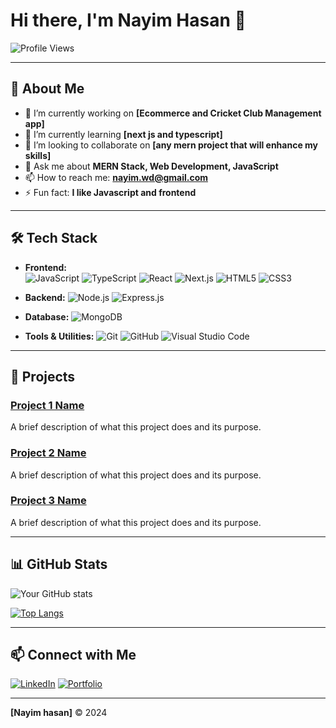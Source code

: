# Hi there, I'm Nayim Hasan 👋

![Profile Views](https://komarev.com/ghpvc/?username=NayimWd&color=brightgreen)

---

## 🌟 About Me

- 🔭 I’m currently working on **[Ecommerce and Cricket Club Management app]**
- 🌱 I’m currently learning **[next js and typescript]**
- 👯 I’m looking to collaborate on **[any mern project that will enhance my skills]**
- 💬 Ask me about **MERN Stack, Web Development, JavaScript**
- 📫 How to reach me: **nayim.wd@gmail.com**
- ⚡ Fun fact: **I like Javascript and frontend**

---

## 🛠️ Tech Stack

- **Frontend:**  
  ![JavaScript](https://img.shields.io/badge/JavaScript-%23F7DF1E.svg?style=flat&logo=javascript&logoColor=black) 
  ![TypeScript](https://img.shields.io/badge/TypeScript-%23007ACC.svg?style=flat&logo=typescript&logoColor=white) 
  ![React](https://img.shields.io/badge/React-%2361DAFB.svg?style=flat&logo=react&logoColor=white) 
  ![Next.js](https://img.shields.io/badge/Next.js-%23000000.svg?style=flat&logo=nextdotjs&logoColor=white) 
  ![HTML5](https://img.shields.io/badge/HTML5-%23E34F26.svg?style=flat&logo=html5&logoColor=white) 
  ![CSS3](https://img.shields.io/badge/CSS3-%231572B6.svg?style=flat&logo=css3&logoColor=white)

- **Backend:** ![Node.js](https://img.shields.io/badge/Node.js-%23339933.svg?style=flat&logo=nodedotjs&logoColor=white) ![Express.js](https://img.shields.io/badge/Express.js-%23000000.svg?style=flat&logo=express&logoColor=white)
- **Database:** ![MongoDB](https://img.shields.io/badge/MongoDB-%2347A248.svg?style=flat&logo=mongodb&logoColor=white)
- **Tools & Utilities:** ![Git](https://img.shields.io/badge/Git-%23F05032.svg?style=flat&logo=git&logoColor=white) ![GitHub](https://img.shields.io/badge/GitHub-%23181717.svg?style=flat&logo=github&logoColor=white) ![Visual Studio Code](https://img.shields.io/badge/VSCode-%23007ACC.svg?style=flat&logo=visualstudiocode&logoColor=white)

---

## 🚀 Projects

### [Project 1 Name](https://github.com/yourusername/project1)
A brief description of what this project does and its purpose.

### [Project 2 Name](https://github.com/yourusername/project2)
A brief description of what this project does and its purpose.

### [Project 3 Name](https://github.com/yourusername/project3)
A brief description of what this project does and its purpose.

---



## 📊 GitHub Stats

![Your GitHub stats](https://github-readme-stats.vercel.app/api?username=NayimWd&count_private=true&show_icons=true&theme=radical)

[![Top Langs](https://github-profile-summary-cards.vercel.app/api/cards/repos-per-language?username=NayimWd&theme=radical)](https://github.com/vn7n24fzkq/github-profile-summary-cards)



---

## 📫 Connect with Me

[![LinkedIn](https://img.shields.io/badge/LinkedIn-%230A66C2.svg?style=flat&logo=linkedin&logoColor=white)](https://linkedin.com/in/nayim-hasan) 
[![Portfolio](https://img.shields.io/badge/Portfolio-%23000000.svg?style=flat&logo=firefox&logoColor=white)]([https://yourportfolio.com](https://nayimhasan.netlify.app/))

---

**[Nayim hasan]** © 2024
